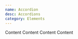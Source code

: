 ```yaml
---
name: Accordion
desc: Accordions
category: Elements
---
```


<base-knobs src="./components.json" name="base-accordion">
  <base-accordion  title="Title">
  <base-box margin-y="md">Content</base-box>
  </base-accordion>
  <base-accordion  title="Title">
    <base-box margin-y="md">
      <base-text tag="h1">Content</base-text>
      <base-text tag="h1">Content</base-text>
      <base-text tag="h1">Content</base-text>
    </base-box>
  </base-accordion>
</base-knobs>
